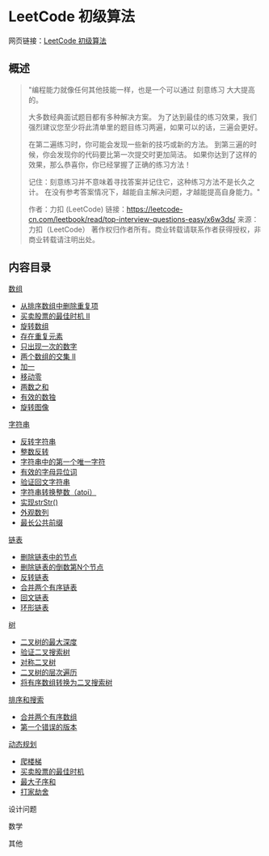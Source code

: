 # LeetCode 初级算法

网页链接：[LeetCode 初级算法](https://leetcode-cn.com/leetbook/read/top-interview-questions-easy/x6w3ds/)



## 概述

> "编程能力就像任何其他技能一样，也是一个可以通过 刻意练习 大大提高的。
>
> 大多数经典面试题目都有多种解决方案。 为了达到最佳的练习效果，我们强烈建议您至少将此清单里的题目练习两遍，如果可以的话，三遍会更好。
>
> 在第二遍练习时，你可能会发现一些新的技巧或新的方法。 到第三遍的时候，你会发现你的代码要比第一次提交时更加简洁。 如果你达到了这样的效果，那么恭喜你，你已经掌握了正确的练习方法！
>
> 记住：刻意练习并不意味着寻找答案并记住它，这种练习方法不是长久之计。 在没有参考答案情况下，越能自主解决问题，才越能提高自身能力。"
>
> 作者：力扣 (LeetCode)
> 链接：https://leetcode-cn.com/leetbook/read/top-interview-questions-easy/x6w3ds/
> 来源：力扣（LeetCode）
> 著作权归作者所有。商业转载请联系作者获得授权，非商业转载请注明出处。



## 内容目录

[数组](https://github.com/SLEEPYDOG77/LeetCode-Notes/tree/develop/Primary/1_Array)

- [从排序数组中删除重复项](https://github.com/SLEEPYDOG77/LeetCode-Notes/blob/develop/Primary/1_Array/notes/1_%E4%BB%8E%E6%8E%92%E5%BA%8F%E6%95%B0%E7%BB%84%E4%B8%AD%E5%88%A0%E9%99%A4%E9%87%8D%E5%A4%8D%E9%A1%B9.md)
- [买卖股票的最佳时机 II](https://github.com/SLEEPYDOG77/LeetCode-Notes/blob/develop/Primary/1_Array/notes/2_%E4%B9%B0%E5%8D%96%E8%82%A1%E7%A5%A8%E7%9A%84%E6%9C%80%E4%BD%B3%E6%97%B6%E6%9C%BA%202.md)
- [旋转数组](https://github.com/SLEEPYDOG77/LeetCode-Notes/blob/develop/Primary/1_Array/notes/3_%E6%97%8B%E8%BD%AC%E6%95%B0%E7%BB%84.md)
- [存在重复元素](https://github.com/SLEEPYDOG77/LeetCode-Notes/blob/develop/Primary/1_Array/notes/4_%E5%AD%98%E5%9C%A8%E9%87%8D%E5%A4%8D.md)
- [只出现一次的数字](https://github.com/SLEEPYDOG77/LeetCode-Notes/blob/develop/Primary/1_Array/notes/5_%E5%8F%AA%E5%87%BA%E7%8E%B0%E4%B8%80%E6%AC%A1%E7%9A%84%E6%95%B0%E5%AD%97.md)
- [两个数组的交集 II](https://github.com/SLEEPYDOG77/LeetCode-Notes/blob/develop/Primary/1_Array/notes/6_%E4%B8%A4%E4%B8%AA%E6%95%B0%E7%BB%84%E7%9A%84%E4%BA%A4%E9%9B%86%202.md)
- [加一](https://github.com/SLEEPYDOG77/LeetCode-Notes/blob/develop/Primary/1_Array/notes/7_%E5%8A%A0%E4%B8%80.md)
- [移动零](https://github.com/SLEEPYDOG77/LeetCode-Notes/blob/develop/Primary/1_Array/notes/8_%E7%A7%BB%E5%8A%A8%E9%9B%B6.md)
- [两数之和](https://github.com/SLEEPYDOG77/LeetCode-Notes/blob/develop/Primary/1_Array/notes/9_%E4%B8%A4%E6%95%B0%E4%B9%8B%E5%92%8C.md)
- [有效的数独](https://github.com/SLEEPYDOG77/LeetCode-Notes/blob/develop/Primary/1_Array/notes/10_%E6%9C%89%E6%95%88%E7%9A%84%E6%95%B0%E7%8B%AC.md)
- [旋转图像](https://github.com/SLEEPYDOG77/LeetCode-Notes/blob/develop/Primary/1_Array/notes/11_%E6%97%8B%E8%BD%AC%E5%9B%BE%E5%83%8F.md)

[字符串](https://github.com/SLEEPYDOG77/LeetCode-Notes/tree/develop/Primary/2_String)

- [反转字符串](https://github.com/SLEEPYDOG77/LeetCode-Notes/blob/develop/Primary/2_String/notes/1_%E5%8F%8D%E8%BD%AC%E5%AD%97%E7%AC%A6%E4%B8%B2.md)
- [整数反转](https://github.com/SLEEPYDOG77/LeetCode-Notes/blob/develop/Primary/2_String/notes/2_%E6%95%B4%E6%95%B0%E5%8F%8D%E8%BD%AC.md)
- [字符串中的第一个唯一字符](https://github.com/SLEEPYDOG77/LeetCode-Notes/blob/develop/Primary/2_String/notes/3_%E5%AD%97%E7%AC%A6%E4%B8%B2%E4%B8%AD%E7%9A%84%E7%AC%AC%E4%B8%80%E4%B8%AA%E5%94%AF%E4%B8%80%E5%AD%97%E7%AC%A6.md)
- [有效的字母异位词](https://github.com/SLEEPYDOG77/LeetCode-Notes/blob/develop/Primary/2_String/notes/4_%E6%9C%89%E6%95%88%E7%9A%84%E5%AD%97%E6%AF%8D%E5%BC%82%E5%91%B3%E8%AF%8D.md)
- [验证回文字符串](https://github.com/SLEEPYDOG77/LeetCode-Notes/blob/develop/Primary/2_String/notes/5_%E9%AA%8C%E8%AF%81%E5%9B%9E%E6%96%87%E5%AD%97%E7%AC%A6%E4%B8%B2.md)
- [字符串转换整数（atoi）](https://github.com/SLEEPYDOG77/LeetCode-Notes/blob/develop/Primary/2_String/notes/6_%E5%AD%97%E7%AC%A6%E4%B8%B2%E8%BD%AC%E6%8D%A2%E6%95%B4%E6%95%B0%EF%BC%88atoi%EF%BC%89.md)
- [实现strStr()](https://github.com/SLEEPYDOG77/LeetCode-Notes/blob/develop/Primary/2_String/notes/7_%E5%AE%9E%E7%8E%B0strStr().md)
- [外观数列](https://github.com/SLEEPYDOG77/LeetCode-Notes/blob/develop/Primary/2_String/notes/8_%E5%A4%96%E8%A7%82%E6%95%B0%E5%88%97.md)
- [最长公共前缀](https://github.com/SLEEPYDOG77/LeetCode-Notes/blob/develop/Primary/2_String/notes/9_%E6%9C%80%E9%95%BF%E5%85%AC%E5%85%B1%E5%89%8D%E7%BC%80.md)

[链表](https://github.com/SLEEPYDOG77/LeetCode-Notes/tree/develop/Primary/3_LinkList)

- [删除链表中的节点](https://github.com/SLEEPYDOG77/LeetCode-Notes/blob/develop/Primary/3_LinkList/1_%E5%88%A0%E9%99%A4%E9%93%BE%E8%A1%A8%E4%B8%AD%E7%9A%84%E8%8A%82%E7%82%B9.md)
- [删除链表的倒数第N个节点](https://github.com/SLEEPYDOG77/LeetCode-Notes/blob/develop/Primary/3_LinkList/2_%E5%88%A0%E9%99%A4%E9%93%BE%E8%A1%A8%E7%9A%84%E5%80%92%E6%95%B0%E7%AC%ACN%E4%B8%AA%E8%8A%82%E7%82%B9.md)
- [反转链表](https://github.com/SLEEPYDOG77/LeetCode-Notes/blob/develop/Primary/3_LinkList/3_%E5%8F%8D%E8%BD%AC%E9%93%BE%E8%A1%A8.md)
- [合并两个有序链表](https://github.com/SLEEPYDOG77/LeetCode-Notes/blob/develop/Primary/3_LinkList/4_%E5%90%88%E5%B9%B6%E4%B8%A4%E4%B8%AA%E6%9C%89%E5%BA%8F%E9%93%BE%E8%A1%A8.md)
- [回文链表](https://github.com/SLEEPYDOG77/LeetCode-Notes/blob/develop/Primary/3_LinkList/5_%E5%9B%9E%E6%96%87%E9%93%BE%E8%A1%A8.md)
- [环形链表](https://github.com/SLEEPYDOG77/LeetCode-Notes/blob/develop/Primary/3_LinkList/6_%E7%8E%AF%E5%BD%A2%E9%93%BE%E8%A1%A8.md)

[树](https://github.com/SLEEPYDOG77/LeetCode-Notes/tree/develop/Primary/4_Tree)

- [二叉树的最大深度](https://github.com/SLEEPYDOG77/LeetCode-Notes/blob/develop/Primary/4_Tree/1_%E4%BA%8C%E5%8F%89%E6%A0%91%E7%9A%84%E6%9C%80%E5%A4%A7%E6%B7%B1%E5%BA%A6.md)
- [验证二叉搜索树](https://github.com/SLEEPYDOG77/LeetCode-Notes/blob/develop/Primary/4_Tree/2_%E9%AA%8C%E8%AF%81%E4%BA%8C%E5%8F%89%E6%90%9C%E7%B4%A2%E6%A0%91.md)
- [对称二叉树](https://github.com/SLEEPYDOG77/LeetCode-Notes/blob/develop/Primary/4_Tree/3_%E5%AF%B9%E7%A7%B0%E4%BA%8C%E5%8F%89%E6%A0%91.md)
- [二叉树的层次遍历](https://github.com/SLEEPYDOG77/LeetCode-Notes/blob/develop/Primary/4_Tree/4_%E4%BA%8C%E5%8F%89%E6%A0%91%E7%9A%84%E5%B1%82%E6%AC%A1%E9%81%8D%E5%8E%86.md)
- [将有序数组转换为二叉搜索树](https://github.com/SLEEPYDOG77/LeetCode-Notes/blob/develop/Primary/4_Tree/5_%E5%B0%86%E6%9C%89%E5%BA%8F%E6%95%B0%E7%BB%84%E8%BD%AC%E6%8D%A2%E4%B8%BA%E4%BA%8C%E5%8F%89%E6%90%9C%E7%B4%A2%E6%A0%91.md)

[排序和搜索](https://github.com/SLEEPYDOG77/LeetCode-Notes/tree/develop/Primary/5_Sort%20%26%20Search)

- [合并两个有序数组](https://github.com/SLEEPYDOG77/LeetCode-Notes/blob/develop/Primary/5_Sort%20%26%20Search/1_%E5%90%88%E5%B9%B6%E4%B8%A4%E4%B8%AA%E6%9C%89%E5%BA%8F%E6%95%B0%E7%BB%84.md)
- [第一个错误的版本](https://github.com/SLEEPYDOG77/LeetCode-Notes/blob/develop/Primary/5_Sort%20%26%20Search/2_%E7%AC%AC%E4%B8%80%E4%B8%AA%E9%94%99%E8%AF%AF%E7%9A%84%E7%89%88%E6%9C%AC.md)

[动态规划](https://github.com/SLEEPYDOG77/LeetCode-Notes/tree/develop/Primary/6_Dynamic%20Programming)

- [爬楼梯](https://github.com/SLEEPYDOG77/LeetCode-Notes/blob/develop/Primary/6_Dynamic%20Programming/1_%E7%88%AC%E6%A5%BC%E6%A2%AF.md)
- [买卖股票的最佳时机](https://github.com/SLEEPYDOG77/LeetCode-Notes/blob/develop/Primary/6_Dynamic%20Programming/2_%E4%B9%B0%E5%8D%96%E8%82%A1%E7%A5%A8%E7%9A%84%E6%9C%80%E4%BD%B3%E6%97%B6%E6%9C%BA.md)
- [最大子序和](https://github.com/SLEEPYDOG77/LeetCode-Notes/blob/develop/Primary/6_Dynamic%20Programming/3_%E6%9C%80%E5%A4%A7%E5%AD%90%E5%BA%8F%E5%92%8C.md)
- [打家劫舍](https://github.com/SLEEPYDOG77/LeetCode-Notes/blob/develop/Primary/6_Dynamic%20Programming/4_%E6%89%93%E5%AE%B6%E5%8A%AB%E8%88%8D.md)

设计问题

数学

其他


